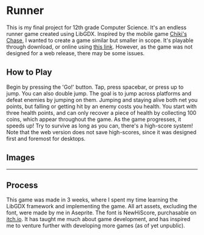 # Runner
This is my final project for 12th grade Computer Science. It's an endless runner game created using LibGDX.
Inspired by the mobile game [Chiki's Chase](https://chikischase.com), I wanted to create a game similar but smaller in scope.
It's playable through download, or online using [this link](https://shanjiang8080.github.io/endless-runner/). However, as the game was not designed for a web release, there may be some issues.
## How to Play
Begin by pressing the 'Go!' button. Tap, press spacebar, or press up to jump. You can also double jump. The goal is to jump across platforms and defeat enemies by jumping on them. Jumping and staying alive both net you points, but falling or getting hit by an enemy costs you health. You start with three health points, and can only recover a piece of health by collecting 100 coins, which appear throughout the game. As the game progresses, it speeds up! Try to survive as long as you can, there's a high-score system! Note that the web version does not save high-scores, since it was designed first and foremost for desktops.
## Images



---
## Process
This game was made in 3 weeks, where I spent my time learning the LibGDX framework and implementing the game. All art assets, excluding the font, were made by me in Aseprite. The font is NewHiScore, purchasable on [itch.io](https://bsl.itch.io/new-hi-score). It has taught me much about game development, and has inspired me to venture further with developing more games (as of yet unpublic). 
